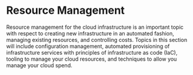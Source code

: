 # Resource Management

Resource management for the cloud infrastructure is an important topic with respect to creating new infrastructure in an automated fashion, managing existing resources, and controlling costs. Topics in this section will include configuration management, automated provisioning of infrastructure services with principles of infrastructure as code (IaC), tooling to manage your cloud resources, and techniques to allow you manage your cloud spend.